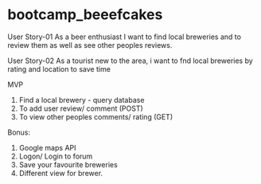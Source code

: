 # bootcamp_beeefcakes

User Story-01
As a beer enthusiast I want to find local breweries and to review them as well as see other peoples reviews.

User Story-02
As a tourist new to the area, i want to fnd local breweries by rating and location to save time

<!-- User Story-03
As the owner of the brewer, I want to read feedback for me brewery and update the details if needed  -->

MVP
1. Find a local brewery - query database 
2. To add user review/ comment (POST)
3. To view other peoples comments/ rating (GET)

Bonus:
1. Google maps API
2. Logon/ Login to forum 
3. Save your favourite breweries 
4. Different view for brewer.